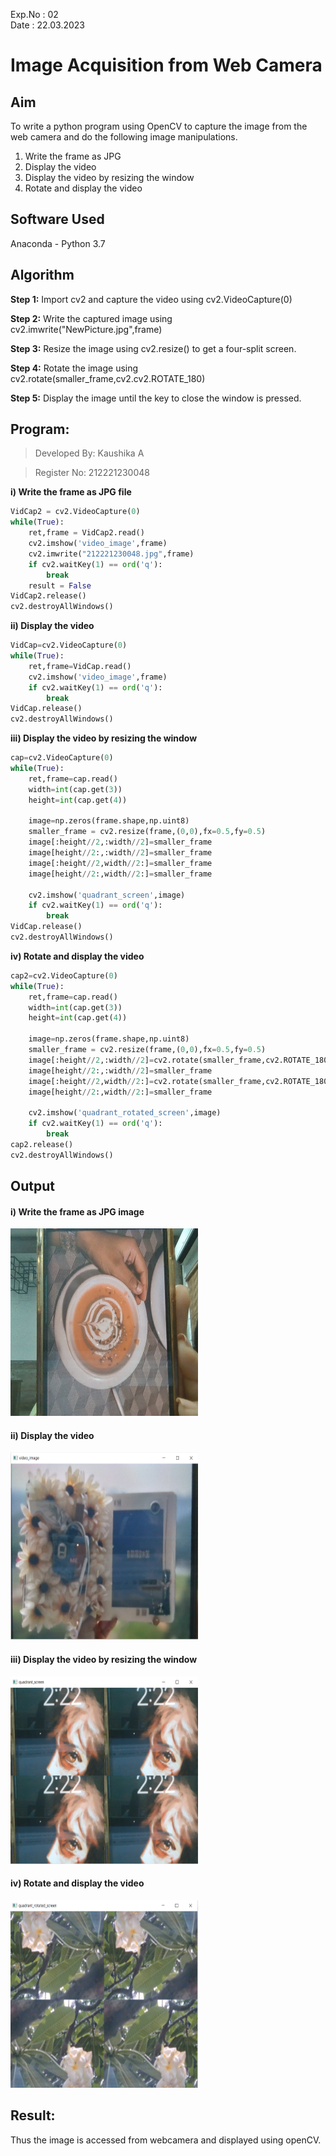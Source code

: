 Exp.No : 02 
&emsp;
&emsp;
&emsp;
&emsp;
&emsp;
&emsp;
&emsp;
&emsp;
&emsp;
&emsp;
&emsp;
&emsp;
&emsp;
&emsp;
&emsp;
&emsp;
&emsp;
&emsp;
&emsp;
&emsp;
&emsp;
&emsp;
Date : 22.03.2023
<br>
# Image Acquisition from Web Camera
## Aim
To write a python program using OpenCV to capture the image from the web camera and do the following image manipulations.

1.  Write the frame as JPG 
2.  Display the video 
3.  Display the video by resizing the window
4.  Rotate and display the video

## Software Used
Anaconda - Python 3.7
## Algorithm
**Step 1:** Import cv2 and capture the video using cv2.VideoCapture(0)

**Step 2:** Write the captured image using cv2.imwrite("NewPicture.jpg",frame)

**Step 3:** Resize the image using cv2.resize() to get a four-split screen.

**Step 4:** Rotate the image using cv2.rotate(smaller_frame,cv2.cv2.ROTATE_180)

**Step 5:** Display the image until the key to close the window is pressed.

## Program:
> Developed By: Kaushika A

> Register No: 212221230048

**i) Write the frame as JPG file**
```python
VidCap2 = cv2.VideoCapture(0)
while(True):
    ret,frame = VidCap2.read()
    cv2.imshow('video_image',frame)
    cv2.imwrite("212221230048.jpg",frame)
    if cv2.waitKey(1) == ord('q'):
        break
    result = False
VidCap2.release()
cv2.destroyAllWindows()
```
**ii) Display the video**
```python
VidCap=cv2.VideoCapture(0)
while(True):
    ret,frame=VidCap.read()
    cv2.imshow('video_image',frame)
    if cv2.waitKey(1) == ord('q'):
        break
VidCap.release()
cv2.destroyAllWindows()
```
**iii) Display the video by resizing the window**
```python
cap=cv2.VideoCapture(0)
while(True):
    ret,frame=cap.read()
    width=int(cap.get(3))
    height=int(cap.get(4))
    
    image=np.zeros(frame.shape,np.uint8)
    smaller_frame = cv2.resize(frame,(0,0),fx=0.5,fy=0.5)
    image[:height//2,:width//2]=smaller_frame
    image[height//2:,:width//2]=smaller_frame
    image[:height//2,width//2:]=smaller_frame
    image[height//2:,width//2:]=smaller_frame
    
    cv2.imshow('quadrant_screen',image)
    if cv2.waitKey(1) == ord('q'):
        break
VidCap.release()
cv2.destroyAllWindows()
```
**iv) Rotate and display the video**
```python
cap2=cv2.VideoCapture(0)
while(True):
    ret,frame=cap.read()
    width=int(cap.get(3))
    height=int(cap.get(4))
    
    image=np.zeros(frame.shape,np.uint8)
    smaller_frame = cv2.resize(frame,(0,0),fx=0.5,fy=0.5)
    image[:height//2,:width//2]=cv2.rotate(smaller_frame,cv2.ROTATE_180)
    image[height//2:,:width//2]=smaller_frame
    image[:height//2,width//2:]=cv2.rotate(smaller_frame,cv2.ROTATE_180)
    image[height//2:,width//2:]=smaller_frame
    
    cv2.imshow('quadrant_rotated_screen',image)
    if cv2.waitKey(1) == ord('q'):
        break
cap2.release()
cv2.destroyAllWindows()
```
## Output

#### i) Write the frame as JPG image
<img src="https://github.com/Kaushika-Anandh/Image-acquisition-from-web-camera/blob/main/212221230048.jpg" width="300" height="300">

#### ii) Display the video
<img src="https://github.com/Kaushika-Anandh/Image-acquisition-from-web-camera/blob/main/display_vid.png" width="300" height="300">

#### iii) Display the video by resizing the window
<img src="https://github.com/Kaushika-Anandh/Image-acquisition-from-web-camera/blob/main/quad_img.png" width="300" height="300">

#### iv) Rotate and display the video
<img src="https://github.com/Kaushika-Anandh/Image-acquisition-from-web-camera/blob/main/quad_rotate.png" width="300" height="300">

## Result:
Thus the image is accessed from webcamera and displayed using openCV.
